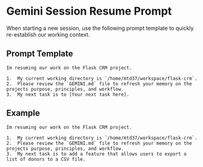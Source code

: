 # Gemini Session Resume Prompt

When starting a new session, use the following prompt template to quickly re-establish our working context.

## Prompt Template

```
Im resuming our work on the Flask CRM project.

1.  My current working directory is `/home/mtd37/workspace/flask-crm`.
2.  Please review the `GEMINI.md` file to refresh your memory on the projects purpose, principles, and workflow.
3.  My next task is to [Your next task here].
```

## Example

```
Im resuming our work on the Flask CRM project.

1.  My current working directory is `/home/mtd37/workspace/flask-crm`.
2.  Please review the `GEMINI.md` file to refresh your memory on the projects purpose, principles, and workflow.
3.  My next task is to add a feature that allows users to export a list of donors to a CSV file.
```
